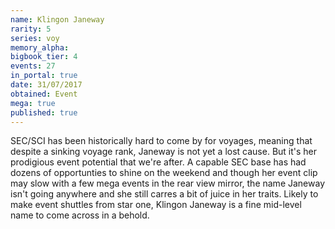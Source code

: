 ```yaml
---
name: Klingon Janeway
rarity: 5
series: voy
memory_alpha:
bigbook_tier: 4
events: 27
in_portal: true
date: 31/07/2017
obtained: Event
mega: true
published: true
---
```


SEC/SCI has been historically hard to come by for voyages, meaning that despite a sinking voyage rank, Janeway is not yet a lost cause. But it's her prodigious event potential that we're after. A capable SEC base has had dozens of opportunties to shine on the weekend and though her event clip may slow with a few mega events in the rear view mirror, the name Janeway isn't going anywhere and she still carres a bit of juice in her traits. Likely to make event shuttles from star one, Klingon Janeway is a fine mid-level name to come across in a behold.

